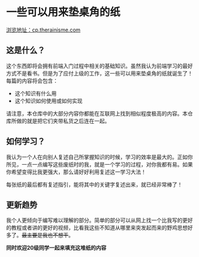 # 一些可以用来垫桌角的纸

[浏览地址：cp.therainisme.com](https://cp.therainisme.com)

## 这是什么？

这个东西即将会拥有前端入门过程中相关的基础知识。虽然我认为前端学习的最好方式不是看书。但是为了应付上级的工作，这一些可以用来垫桌角的纸就诞生了！每篇的内容将会包含：

* 这个知识有什么用
* 这个知识如何使用或如何实现

请注意，本仓库中的大部分内容你都能在互联网上找到相似程度极高的内容。本仓库所做的就是把它们夹带私货之后连在一起。

## 如何学习？

我认为一个人在向别人复述自己所掌握知识的时候，学习的效率是最大的。正如你所见，一点一点编写这些废纸时的我，就是一个学习的过程，对你我都有易。如果你希望变得比我更强大，那么请好好利用复述这一学习大法！

每张纸的最后都有复述指引，能将其中的关键字复述出来，就已经非常棒了！

## 更新趋势

我个人更倾向于编写难以理解的部分。简单的部分可以从网上找一个比我写的更好的教程或者讲的更好的视频，比看我这些不知道从哪里来突发起而来的野鸡思想好多了。~~最主要是我也不想干~~。

**同时欢迎20级同学一起来填充这堆纸的内容**